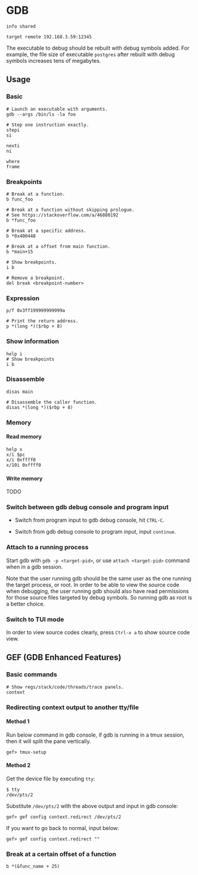 # GDB

```
info shared

target remote 192.168.3.59:12345
```

The executable to debug should be rebuilt with debug symbols added. For example,
the file size of executable `postgres` after rebuilt with debug symbols
increases tens of megabytes.

## Usage

### Basic

```
# Launch an executable with arguments.
gdb --args /bin/ls -la foo

# Step one instruction exactly.
stepi
si

nexti
ni

where
frame
```

### Breakpoints

```
# Break at a function.
b func_foo

# Break at a function without skipping prologue.
# See https://stackoverflow.com/a/46880192
b *func_foo

# Break at a specific address.
b *0x400448

# Break at a offset from main function.
b *main+15

# Show breakpoints.
i b

# Remove a breakpoint.
del break <breakpoint-number>
```

### Expression

```
p/f 0x3ff199999999999a

# Print the return address.
p *(long *)($rbp + 8)
```

### Show information

```
help i
# Show breakpoints
i b
```

### Disassemble

```
disas main

# Disassemble the caller function.
disas *(long *)($rbp + 8)
```

### Memory

#### Read memory

```
help x
x/i $pc
x/i 0xffff0
x/10i 0xffff0

```

#### Write memory

TODO

### Switch between gdb debug console and program input

* Switch from program input to gdb debug console, hit `CTRL-C`.

* Switch from gdb debug console to program input, input `continue`.

### Attach to a running process

Start gdb with `gdb -p <target-pid>`, or use `attach <target-pid>` command when
in a gdb session.

Note that the user running gdb should be the same user as the one running the
target process, or root. In order to be able to view the source code when
debugging, the user running gdb should also have read permissions for those
source files targeted by debug symbols. So running gdb as root is a better
choice.

### Switch to TUI mode

In order to view source codes clearly, press `Ctrl-x a` to show source code
view.

## GEF (GDB Enhanced Features)

### Basic commands

```
# Show regs/stack/code/threads/trace panels.
context
```

### Redirecting context output to another tty/file

#### Method 1

Run below command in gdb console, if gdb is running in a tmux session, then it
will split the pane vertically.

```
gef> tmux-setup
```

#### Method 2

Get the device file by executing `tty`:

```
$ tty
/dev/pts/2
```

Substitute `/dev/pts/2` with the above output and input in gdb console:

```
gef> gef config context.redirect /dev/pts/2
```

If you want to go back to normal, input below:

```
gef> gef config context.redirect ""
```

### Break at a certain offset of a function

```
b *(&func_name + 25)
```
